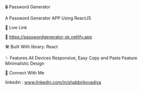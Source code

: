 🔒 Password Generator 

A Password Generator APP Using ReactJS

📌 Live Link

🔗 https://passwordgenerator-sk.netlify.app

🛠️ Built With
library: React


✨ Features
All Devices Responsive,
Easy Copy and Paste Feature
Minimalistic Design



🤝 Connect With Me

linkedin : www.linkedin.com/in/shabbirkovadiya


